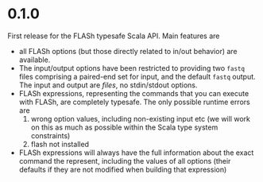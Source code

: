 # 0.1.0

First release for the FLASh typesafe Scala API. Main features are

- all FLASh options (but those directly related to in/out behavior) are available.
- The input/output options have been restricted to providing two `fastq` files comprising a paired-end set for input, and the default `fastq` output. The input and output are *files*, no stdin/stdout options.
- FLASh expressions, representing the commands that you can execute with FLASh, are completely typesafe. The only possible runtime errors are
    1. wrong option values, including non-existing input etc (we will work on this as much as possible within the Scala type system constraints)
    2. flash not installed
- FLASh expressions will always have the full information about the exact command the represent, including the values of all options (their defaults if they are not modified when building that expression)
